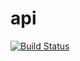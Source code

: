 # api

[![Build Status](https://travis-ci.org/Easely/api.svg?branch=master)](https://travis-ci.org/Easely/api)
